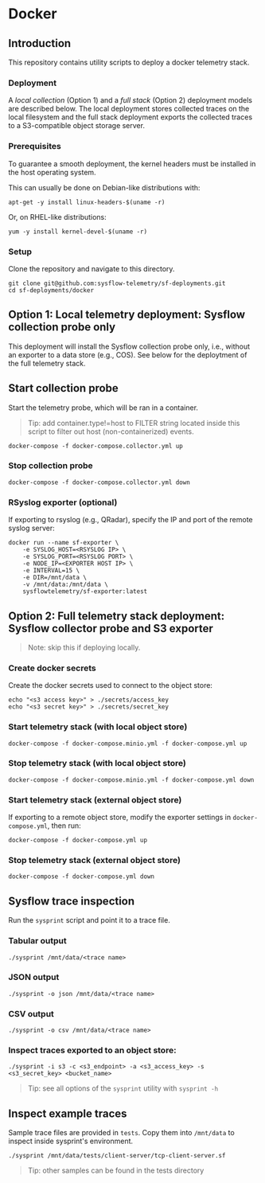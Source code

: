 # Docker

## Introduction
This repository contains utility scripts to deploy a docker telemetry stack.

### Deployment
A _local collection_ (Option 1) and a _full stack_ (Option 2) deployment models are described below. The local deployment stores collected traces on the local filesystem and the full stack deployment exports the collected traces to a S3-compatible object storage server. 

### Prerequisites
To guarantee a smooth deployment, the kernel headers must be installed in the host operating system.

This can usually be done on Debian-like distributions with:
```
apt-get -y install linux-headers-$(uname -r)
```
Or, on RHEL-like distributions:
```
yum -y install kernel-devel-$(uname -r)
```

### Setup

Clone the repository and navigate to this directory.

```
git clone git@github.com:sysflow-telemetry/sf-deployments.git
cd sf-deployments/docker
```

## Option 1: Local telemetry deployment: Sysflow collection probe only

This deployment will install the Sysflow collection probe only, i.e., without an exporter to a data store (e.g., COS).  See below for the deploytment of the full telemetry stack.

## Start collection probe 
Start the telemetry probe, which will be ran in a container.

> Tip: add container.type!=host to FILTER string located inside this script to filter out host (non-containerized) events.

```
docker-compose -f docker-compose.collector.yml up
```

### Stop collection probe
```
docker-compose -f docker-compose.collector.yml down
```

### RSyslog exporter (optional)
If exporting to rsyslog (e.g., QRadar), specify the IP and port of the remote syslog server:
```
docker run --name sf-exporter \
    -e SYSLOG_HOST=<RSYSLOG IP> \
    -e SYSLOG_PORT=<RSYSLOG PORT> \
    -e NODE_IP=<EXPORTER HOST IP> \
    -e INTERVAL=15 \
    -e DIR=/mnt/data \
    -v /mnt/data:/mnt/data \
    sysflowtelemetry/sf-exporter:latest
```

## Option 2: Full telemetry stack deployment: Sysflow collector probe and S3 exporter
> Note: skip this if deploying locally.

### Create docker secrets
Create the docker secrets used to connect to the object store:
```
echo "<s3 access key>" > ./secrets/access_key
echo "<s3 secret key>" > ./secrets/secret_key
```
### Start telemetry stack (with local object store)
```
docker-compose -f docker-compose.minio.yml -f docker-compose.yml up
```
### Stop telemetry stack (with local object store)
```
docker-compose -f docker-compose.minio.yml -f docker-compose.yml down
```
### Start telemetry stack (external object store)
If exporting to a remote object store, modify the exporter settings in `docker-compose.yml`, then run:
```
docker-compose -f docker-compose.yml up
```
### Stop telemetry stack (external object store)
```
docker-compose -f docker-compose.yml down
```

## Sysflow trace inspection
Run the `sysprint` script and point it to a trace file.

### Tabular output
```
./sysprint /mnt/data/<trace name>
```

### JSON output
```
./sysprint -o json /mnt/data/<trace name>
```

### CSV output
```
./sysprint -o csv /mnt/data/<trace name>
```

### Inspect traces exported to an object store:
```
./sysprint -i s3 -c <s3_endpoint> -a <s3_access_key> -s <s3_secret_key> <bucket_name>
```

> Tip: see all options of the `sysprint` utility with `sysprint -h`

## Inspect example traces
Sample trace files are provided in `tests`. Copy them into `/mnt/data` to inspect inside sysprint's environment.
```
./sysprint /mnt/data/tests/client-server/tcp-client-server.sf
```

> Tip: other samples can be found in the tests directory
